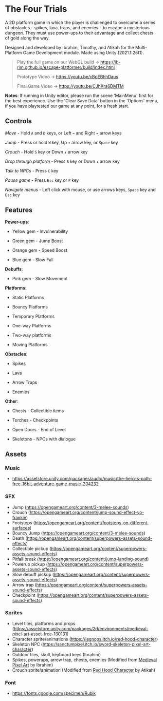 # The Four Trials

A 2D platform game in which the player is challenged to overcome a series of obstacles - spikes, lava, traps, and enemies -  to escape a mysterious dungeon. They must use power-ups to their advantage and collect chests of gold along the way. 

Designed and developed by Ibrahim, Timothy, and Atikah for the Multi-Platform Game Development module. Made using Unity (2021.1.25f1).

> Play the full game on our WebGL build -> https://ib-rim.github.io/escape-platformer/build/index.html
>
> Prototype Video -> https://youtu.be/cBpEBhhDaus
>
> Final Game Video -> https://youtu.be/CJhXra6DMTM

**Notes**: If running in Unity editor, please run the scene 'MainMenu' first for the best experience. Use the 'Clear Save Data' button in the 'Options' menu, if you have playtested our game at any point, for a fresh start.

## Controls

_Move_ - Hold `A` and `D` keys, or Left `←` and Right `→` arrow keys

_Jump_ - Press or hold `W` key, Up `↑` arrow key, or `Space` key

_Crouch_ - Hold `S` key or Down `↓` arrow key

_Drop through platform_ - Press `S` key or Down `↓` arrow key

_Talk to NPCs_ - Press `C` key

_Pause game_ - Press `Esc` key or `P` key 

_Navigate menus_ - Left click with mouse, or use arrows keys, `Space` key and `Esc` key

## Features

**Power-ups**:

-	Yellow gem - Invulnerability

-	Green gem - Jump Boost

-	Orange gem - Speed Boost

-	Blue gem - Slow Fall

**Debuffs**:

-	Pink gem - Slow Movement

**Platforms**:

-	Static Platforms

-	Bouncy Platforms

-	Temporary Platforms

-	One-way Platforms

- Two-way platforms

-	Moving Platforms

**Obstacles**:

-	Spikes

-	Lava

- Arrow Traps

-	Enemies

**Other**:

-	Chests - Collectible items

-	Torches - Checkpoints

-	Open Doors - End of Level

- Skeletons - NPCs with dialogue

## Assets

### Music
- https://assetstore.unity.com/packages/audio/music/the-hero-s-path-free-16bit-adventure-game-music-204232

### SFX
- Jump  (https://opengameart.org/content/3-melee-sounds)
- Crouch (https://opengameart.org/content/jump-sound-effect-yo-frankie)
- Footsteps (https://opengameart.org/content/footsteps-on-different-surfaces)
- Bouncy Jump (https://opengameart.org/content/3-melee-sounds)
- Death (https://opengameart.org/content/superpowers-assets-sound-effects)
- Collectible pickup (https://opengameart.org/content/superpowers-assets-sound-effects)
- Pitfall break  (https://opengameart.org/content/jump-landing-sound)
- Powerup pickup (https://opengameart.org/content/superpowers-assets-sound-effects)
- Slow debuff pickup (https://opengameart.org/content/superpowers-assets-sound-effects)
- Arrow trap (https://opengameart.org/content/superpowers-assets-sound-effects)
- Checkpoint (https://opengameart.org/content/superpowers-assets-sound-effects)

### Sprites
- Level tiles, platforms and props (https://assetstore.unity.com/packages/2d/environments/medieval-pixel-art-asset-free-130131)
- Character sprite/animations (https://legnops.itch.io/red-hood-character)
- Skeleton NPC (https://sanctumpixel.itch.io/sword-skeleton-pixel-art-character)
- Outdoor tiles, skull, keyboard keys (Ibrahim)
- Spikes, powerups, arrow trap, chests, enemies (Modified from [Medieval Pixel Art](https://assetstore.unity.com/packages/2d/environments/medieval-pixel-art-asset-free-130131) by Ibrahim)
- Crouch sprite/animation (Modified from [Red Hood Character](https://legnops.itch.io/red-hood-character) by Atikah) 

### Font
- https://fonts.google.com/specimen/Rubik
